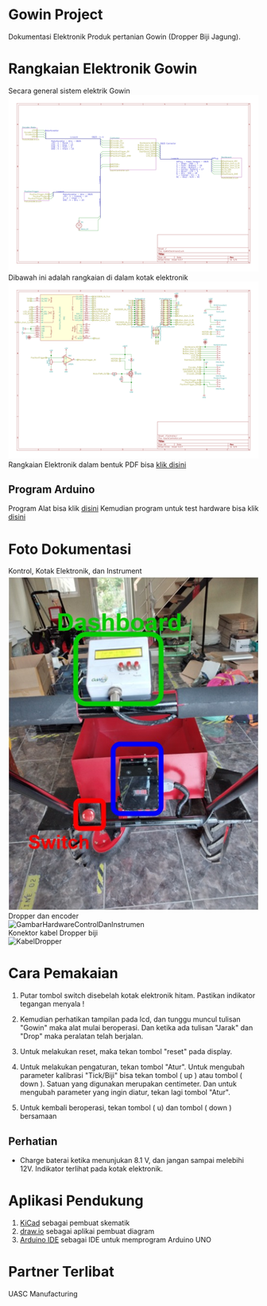 
# Gowin Project
Dokumentasi Elektronik Produk pertanian Gowin (Dropper Biji Jagung). 


# Rangkaian Elektronik Gowin
Secara general sistem elektrik Gowin
![GambarElektronik](/circuit/GoWinElectricalv2/GoWinElectricalv2.sch.svg)
Dibawah ini adalah rangkaian di dalam kotak elektronik 
![GambarHardware](/circuit/GoWinElectricalv2/GowinController.sch.svg)
Rangkaian Elektronik dalam bentuk PDF bisa [klik disini](/circuit/GoWinElectricalv2/GowinController-Controller.pdf)


## Program Arduino
Program Alat bisa klik [disini](/circuit/GoWinElectricalv1/program/GowinScript/GowinScript.ino)
Kemudian program untuk test hardware bisa klik [disini](/circuit/GoWinElectricalv1/program/GowinTestScript/GowinTestScript.ino)
# Foto Dokumentasi
Kontrol, Kotak Elektronik, dan Instrument <br>
![GambarHardwareControlDanInstrumen](/EditedPicture_Control.jpg)
<br>
Dropper dan encoder 
<br>
![GambarHardwareControlDanInstrumen](https://github.com/zharfanw/gowin/blob/master/DropperAndEncoder.jpg "DropperAndEncoder.jpg")
<br>
Konektor kabel Dropper biji 
<br>
![KabelDropper](https://github.com/zharfanw/gowin/blob/master/CableDropper.jpg "CableDropper.jpg")
# Cara Pemakaian
1. Putar tombol switch disebelah kotak elektronik hitam. Pastikan indikator tegangan menyala !

2. Kemudian perhatikan tampilan pada lcd, dan tunggu muncul tulisan "Gowin" maka alat mulai beroperasi. Dan ketika ada tulisan "Jarak" dan "Drop" maka peralatan telah berjalan.

3. Untuk melakukan reset, maka tekan tombol "reset" pada display.

4. Untuk melakukan pengaturan, tekan tombol "Atur". Untuk mengubah parameter kalibrasi "Tick/Biji" bisa tekan tombol  ( up ) atau tombol ( down ). Satuan yang digunakan merupakan centimeter. Dan untuk mengubah parameter yang ingin diatur, tekan lagi tombol "Atur".

5. Untuk kembali beroperasi, tekan tombol ( u) dan tombol ( down ) bersamaan
## Perhatian
- Charge baterai ketika menunjukan 8.1 V, dan jangan sampai melebihi 12V. Indikator terlihat pada kotak elektronik.
# Aplikasi Pendukung

 1. [KiCad](http://kicad-pcb.org/) sebagai pembuat skematik
 2. [draw.io](https://www.draw.io/) sebagai aplikai pembuat diagram
 3. [Arduino IDE](https://www.arduino.cc/)  sebagai IDE untuk memprogram Arduino UNO

# Partner Terlibat
UASC Manufacturing



<!--stackedit_data:
eyJoaXN0b3J5IjpbMTM5MDQ3NDI5NSwtOTY0OTIyNzIyLDE1NT
UzMjI2NjksODQ4MjQyMDcwLDEyMTYxMDU5NjgsLTE2MjAwMDk1
MjcsLTc1NTIxMDQxOSwxNzA3NzkyODIyLC0zNDkxMjc4MiwyMz
MzOTI4MjUsMTk4Nzk2NDMzNiwxMzcwNDA3MDMsMTM3MDQwNzAz
XX0=
-->
